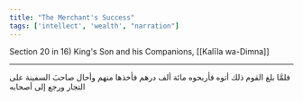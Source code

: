 ```yaml
---
title: "The Merchant's Success"
tags: ['intellect', 'wealth', "narration"]
---
```


 Section 20 in 16) King's Son and his Companions, [[Kalīla wa-Dimna]]

---
فلمَّا بلغ القوم ذلك أتوه فأربحوه مائة ألف درهم فأخذها منهم وأحال صاحبَ السفينة على التجار ورجع إلى أصحابه
